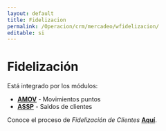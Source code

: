```yaml
---
layout: default
title: Fidelizacion
permalink: /Operacion/crm/mercadeo/wfidelizacion/
editable: si
---
```


# Fidelización


Está integrado por los módulos:

* [**AMOV**](http://docs.oasiscom.com/Operacion/crm/mercadeo/wfidelizacion/amov) - Movimientos puntos
* [**ASSP**](http://docs.oasiscom.com/Operacion/crm/mercadeo/wfidelizacion/assp) - Saldos de clientes



Conoce el proceso de _Fidelización de Clientes_  [**Aquí**](http://docs.oasiscom.com/Operacion/scm/pos/jcajero/jfac#fidelizaci%C3%B3n-de-clientes).